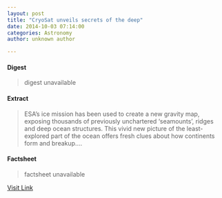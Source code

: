 ```yaml
---
layout: post
title: "CryoSat unveils secrets of the deep"
date: 2014-10-03 07:14:00
categories: Astronomy
author: unknown author

---
```



#### Digest
>digest unavailable

#### Extract
>ESA’s ice mission has been used to create a new gravity map, exposing thousands of previously unchartered ‘seamounts’, ridges and deep ocean structures. This vivid new picture of the least-explored part of the ocean offers fresh clues about how continents form and breakup....

#### Factsheet
>factsheet unavailable

[Visit Link](http://www.esa.int/Our_Activities/Observing_the_Earth/CryoSat/CryoSat_unveils_secrets_of_the_deep)


